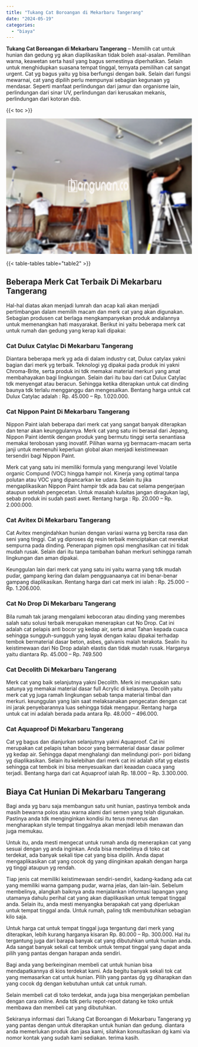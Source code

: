 ```yaml
---
title: "Tukang Cat Boroangan di Mekarbaru Tangerang"
date: "2024-05-19"
categories: 
  - "biaya"
---
```


**Tukang Cat Boroangan di Mekarbaru Tangerang** – Memilih cat untuk hunian dan gedung yg akan diaplikasikan tidak boleh asal-asalan. Pemilihan warna, keawetan serta hasil yang bagus semestinya diperhatikan. Selain untuk menghidupkan suasana tempat tinggal, ternyata pemilihan cat sangat urgent. Cat yg bagus yaitu yg bisa berfungsi dengan baik. Selain dari fungsi mewarnai, cat yang dipilih perlu mempunyai sebagian kegunaan yg mendasar. Seperti manfaat perlindungan dari jamur dan organisme lain, perlindungan dari sinar UV, perlindungan dari kerusakan mekanis, perlindungan dari kotoran dsb.

{{< toc >}}

![Tukang Cat Boroangan di Mekarbaru Tangerang](/images/jasa-cat-murah27.png)

{{< table-tables table="table2" >}}

## Beberapa Merk Cat Terbaik Di Mekarbaru Tangerang

Hal-hal diatas akan menjadi lumrah dan acap kali akan menjadi pertimbangan dalam memilih macam dan merk cat yang akan digunakan. Sebagian produsen cat berlaga mengkampanyekan produk andalannya untuk memenangkan hati masyarakat. Berikut ini yaitu beberapa merk cat untuk rumah dan gedung yang kerap kali dipakai:

### Cat Dulux Catylac Di Mekarbaru Tangerang

Diantara beberapa merk yg ada di dalam industry cat, Dulux catylax yakni bagian dari merk yg terbaik. Teknologi yg dipakai pada produk ini yakni Chroma-Brite, serta produk ini tdk memakai material merkuri yang amat membahayakan bagi lingkungan. Selain dari itu bau dari cat Dulux Catylac tdk menyengat atau beracun. Sehingga ketika diterapkan untuk cat dinding baunya tdk terlalu mengganggu dan mengesalkan. Bentang harga untuk cat Dulux Catylac adalah : Rp. 45.000 – Rp. 1.020.000.

### Cat Nippon Paint Di Mekarbaru Tangerang

Nippon Paint ialah beberapa dari merk cat yang sangat banyak diterapkan dan tenar akan keunggulannya. Merk cat yang satu ini berasal dari Jepang, Nippon Paint identik dengan produk yang bermutu tinggi serta senantiasa memakai terobosan yang inovatif. Pilihan warna yg bermacam-macam serta janji untuk memenuhi keperluan global akan menjadi keistimewaan tersendiri bagi Nippon Paint.

Merk cat yang satu ini memiliki formula yang mengurangi level Volatile organic Compund (VOC) hingga hampir nol. Kinerja yang optimal tanpa polutan atau VOC yang dipancarkan ke udara. Selain itu jika mengaplikasikan Nippon Paint hampir tdk ada bau cat selama pengerjaan ataupun setelah pengecetan. Untuk masalah kulaitas jangan diragukan lagi, sebab produk ini sudah pasti awet. Rentang harga : Rp. 20.000 – Rp. 2.000.000.

### Cat Avitex Di Mekarbaru Tangerang

Cat Avitex mengindahkan hunian dengan variasi warna yg bercita rasa dan seni yang tinggi. Cat yg diproses dg resin terbaik menciptakan cat merekat sempurna pada dinding. Penerapan pigmen opsi menghasilkan cat ini tidak mudah rusak. Selain dari itu tanpa tambahan bahan merkuri sehingga ramah lingkungan dan aman dipakai.

Keunggulan lain dari merk cat yang satu ini yaitu warna yang tdk mudah pudar, gampang kering dan dalam pengguanaanya cat ini benar-benar gampang diaplikasikan. Rentang harga dari cat merk ini ialah : Rp. 25.000 – Rp. 1.206.000.

### Cat No Drop Di Mekarbaru Tangerang

Bila rumah tak jarang mengalami kebocoran atau dinding yang merembes salah satu solusi terbaik merupakan menerapkan cat No Drop. Cat ini adalah cat pelapis anti bocor yg kedap air, serta amat Tahan kepada cuaca sehingga sungguh-sungguh yang layak dengan kalau dipakai terhadap tembok bermaterial dasar beton, asbes, galvanis malah terakota. Sealin itu keistimewaan dari No Drop adalah elastis dan tidak mudah rusak. Harganya yaitu diantara Rp. 45.000 – Rp. 749.500

### Cat Decolith Di Mekarbaru Tangerang

Merk cat yang baik selanjutnya yakni Decolith. Merk ini merupakan satu satunya yg memakai material dasar full Acrylic di kelasnya. Decolih yaitu merk cat yg juga ramah lingkungan sebab tanpa material timbal dan merkuri. keunggulan yang lain saat melaksanakan pengecatan dengan cat ini jarak penyebarannya luas sehingga tidak mengapur. Rentang harga untuk cat ini adalah berada pada antara Rp. 48.000 – 496.000.

### Cat Aquaproof Di Mekarbaru Tangerang

Cat yg bagus dan dianjurkan selanjutnya yakni Aquaproof. Cat ini merupakan cat pelapis tahan bocor yang bermaterial dasar dasar polimer yg kedap air. Sehingga dapat menghalangi dan melindungi pori- pori bidang yg diaplikasikan. Selain itu kelebihan dari merk cat ini adalah sifat yg elastis sehingga cat tembok ini bisa menyesuaikan dari keaadan cuaca yang terjadi. Bentang harga dari cat Aquaproof ialah Rp. 18.000 – Rp. 3.300.000.

## Biaya Cat Hunian Di Mekarbaru Tangerang

Bagi anda yg baru saja membangun satu unit hunian, pastinya tembok anda masih bewarna polos atau warna alami dari semen yang telah digunakan. Pastinya anda tdk menginginkan kondisi itu terus menerus dan mengharapkan style tempat tinggalnya akan menjadi lebih menawan dan juga memukau.

Untuk itu, anda mesti mengecat untuk rumah anda dg menerapkan cat yang sesuai dengan yg anda inginkan. Anda bisa membelinya di toko cat terdekat, ada banyak sekali tipe cat yang bisa dipilih. Anda dapat mengaplikasikan cat yang cocok dg yang diinginkan apakah dengan harga yg tinggi ataupun yg rendah.

Tiap jenis cat memiliki keistimewaan sendiri-sendiri, kadang-kadang ada cat yang memiliki warna gampang pudar, warna jelas, dan lain-lain. Sebelum membelinya, alangkah baiknya anda menjalankan informasi lapangan yang utamanya dahulu perihal cat yang akan diaplikasikan untuk tempat tinggal anda. Selain itu, anda mesti menyangka berapakah cat yang diperlukan untuk tempat tinggal anda. Untuk rumah, paling tdk membutuhkan sebagian kilo saja.

Untuk harga cat untuk tempat tinggal juga tergantung dari merk yang diterapkan, lebih kurang harganya kisaran Rp. 80.000 – Rp. 300.000. Hal itu tergantung juga dari barapa banyak cat yang dibutuhkan untuk hunian anda. Ada sangat banyak sekali cat tembok untuk tempat tinggal yang dapat anda pilih yang pantas dengan harapan anda sendiri.

Bagi anda yang berkeinginan membeli cat untuk hunian bisa mendapatkannya di kios terdekat kami. Ada begitu banyak sekali tok cat yang memasarkan cat untuk hunian. Pilih yang pantas dg yg diharapkan dan yang cocok dg dengan kebutuhan untuk cat untuk rumah.

Selain membeli cat di toko terdekat, anda juga bisa mengerjakan pembelian dengan cara online. Anda tdk perlu repot-repot datang ke toko untuk membawa dan membeli cat yang dibutuhkan.

Sekiranya informasi dari Tukang Cat Boroangan di Mekarbaru Tangerang yg yang pantas dengan untuk diterapkan untuk hunian dan gedung. diantara anda memerlukan produk dan jasa kami, silahkan konsultasikan dg kami via nomor kontak yang sudah kami sediakan. terima kasih.
